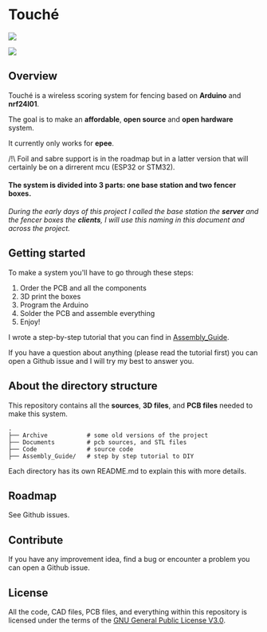 # Touché

![](https://github.com/Yohannfra/Touche/workflows/Build/badge.svg)


![](.github/full_set.jpg)


## Overview

Touché is a wireless scoring system for fencing based on **Arduino** and **nrf24l01**.

The goal is to make an **affordable**, **open source** and **open hardware** system.

It currently only works for **epee**.

/!\ Foil and  sabre support is in the roadmap but in a latter version that will certainly be on a dirrerent mcu (ESP32 or STM32).

#### The system is divided into 3 parts: one base station and two fencer boxes.

*During the early days of this project I called the base station the **server**
and the fencer boxes the **clients**, I will use this naming in this document
and across the project.*


## Getting started

To make a system you'll have to go through these steps:
1. Order the PCB and all the components
2. 3D print the boxes
3. Program the Arduino
4. Solder the PCB and assemble everything
5. Enjoy!

I wrote a step-by-step tutorial that you can find in [Assembly_Guide](./Assembly_Guide).

If you have a question about anything (please read the tutorial first) you can open a Github issue and I will try my best to answer you.

## About the directory structure

This repository contains all the **sources**, **3D files**, and **PCB files** needed to make this system.

```
.
├── Archive           # some old versions of the project
├── Documents         # pcb sources, and STL files
├── Code              # source code
├── Assembly_Guide/   # step by step tutorial to DIY
```
Each directory has its own README.md to explain this with more details.

## Roadmap

See Github issues.

## Contribute

If you have any improvement idea, find a bug or encounter a problem you can open a Github issue.

## License

All the code, CAD files, PCB files, and everything within this repository is licensed under the terms of the [GNU General Public License V3.0](./LICENSE).
